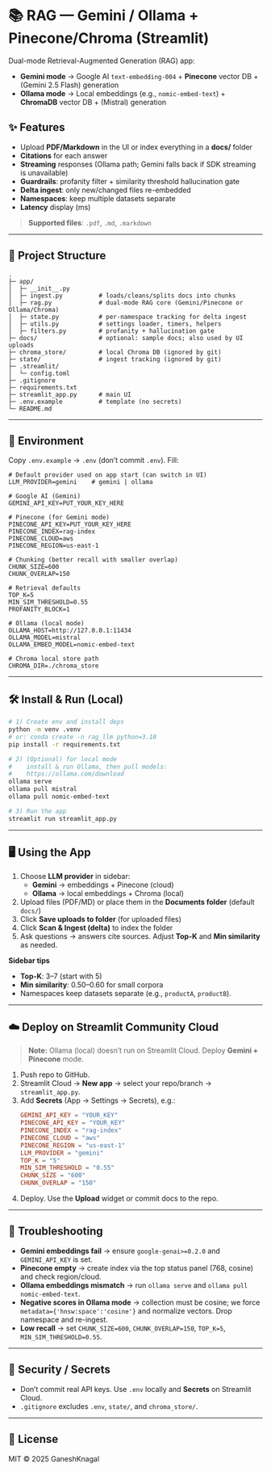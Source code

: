 # 📚 RAG — Gemini / Ollama + Pinecone/Chroma (Streamlit)

Dual-mode Retrieval-Augmented Generation (RAG) app:

- **Gemini mode** → Google AI `text-embedding-004` + **Pinecone** vector DB + (Gemini 2.5 Flash) generation
- **Ollama mode** → Local embeddings (e.g., `nomic-embed-text`) + **ChromaDB** vector DB + (Mistral) generation

## ✨ Features
- Upload **PDF/Markdown** in the UI or index everything in a **docs/** folder
- **Citations** for each answer
- **Streaming** responses (Ollama path; Gemini falls back if SDK streaming is unavailable)
- **Guardrails**: profanity filter + similarity threshold hallucination gate
- **Delta ingest**: only new/changed files re-embedded
- **Namespaces**: keep multiple datasets separate
- **Latency** display (ms)

> **Supported files**: `.pdf`, `.md`, `.markdown`

---

## 🧱 Project Structure

```
.
├─ app/
│  ├─ __init__.py
│  ├─ ingest.py          # loads/cleans/splits docs into chunks
│  ├─ rag.py             # dual-mode RAG core (Gemini/Pinecone or Ollama/Chroma)
│  ├─ state.py           # per-namespace tracking for delta ingest
│  ├─ utils.py           # settings loader, timers, helpers
│  ├─ filters.py         # profanity + hallucination gate
├─ docs/                 # optional: sample docs; also used by UI uploads
├─ chroma_store/         # local Chroma DB (ignored by git)
├─ state/                # ingest tracking (ignored by git)
├─ .streamlit/
│  └─ config.toml
├─ .gitignore
├─ requirements.txt
├─ streamlit_app.py      # main UI
├─ .env.example          # template (no secrets)
└─ README.md
```

---

## 🔑 Environment

Copy `.env.example` → `.env` (don’t commit `.env`). Fill:

```env
# Default provider used on app start (can switch in UI)
LLM_PROVIDER=gemini    # gemini | ollama

# Google AI (Gemini)
GEMINI_API_KEY=PUT_YOUR_KEY_HERE

# Pinecone (for Gemini mode)
PINECONE_API_KEY=PUT_YOUR_KEY_HERE
PINECONE_INDEX=rag-index
PINECONE_CLOUD=aws
PINECONE_REGION=us-east-1

# Chunking (better recall with smaller overlap)
CHUNK_SIZE=600
CHUNK_OVERLAP=150

# Retrieval defaults
TOP_K=5
MIN_SIM_THRESHOLD=0.55
PROFANITY_BLOCK=1

# Ollama (local mode)
OLLAMA_HOST=http://127.0.0.1:11434
OLLAMA_MODEL=mistral
OLLAMA_EMBED_MODEL=nomic-embed-text

# Chroma local store path
CHROMA_DIR=./chroma_store
```

---

## 🛠️ Install & Run (Local)

```bash
# 1) Create env and install deps
python -m venv .venv
# or: conda create -n rag_llm python=3.10
pip install -r requirements.txt

# 2) (Optional) for local mode
#    install & run Ollama, then pull models:
#    https://ollama.com/download
ollama serve
ollama pull mistral
ollama pull nomic-embed-text

# 3) Run the app
streamlit run streamlit_app.py
```

---

## 🖥️ Using the App

1. Choose **LLM provider** in sidebar:
   - **Gemini** → embeddings + Pinecone (cloud)
   - **Ollama** → local embeddings + Chroma (local)
2. Upload files (PDF/MD) or place them in the **Documents folder** (default `docs/`)
3. Click **Save uploads to folder** (for uploaded files)
4. Click **Scan & Ingest (delta)** to index the folder
5. Ask questions → answers cite sources. Adjust **Top-K** and **Min similarity** as needed.

**Sidebar tips**
- **Top-K**: 3–7 (start with 5)
- **Min similarity**: 0.50–0.60 for small corpora
- Namespaces keep datasets separate (e.g., `productA`, `productB`).

---

## ☁️ Deploy on Streamlit Community Cloud

> **Note:** Ollama (local) doesn’t run on Streamlit Cloud. Deploy **Gemini + Pinecone** mode.

1. Push repo to GitHub.
2. Streamlit Cloud → **New app** → select your repo/branch → `streamlit_app.py`.
3. Add **Secrets** (App → Settings → Secrets), e.g.:
   ```toml
   GEMINI_API_KEY = "YOUR_KEY"
   PINECONE_API_KEY = "YOUR_KEY"
   PINECONE_INDEX = "rag-index"
   PINECONE_CLOUD = "aws"
   PINECONE_REGION = "us-east-1"
   LLM_PROVIDER = "gemini"
   TOP_K = "5"
   MIN_SIM_THRESHOLD = "0.55"
   CHUNK_SIZE = "600"
   CHUNK_OVERLAP = "150"
   ```
4. Deploy. Use the **Upload** widget or commit docs to the repo.

---

## 🔎 Troubleshooting

- **Gemini embeddings fail** → ensure `google-genai>=0.2.0` and `GEMINI_API_KEY` is set.
- **Pinecone empty** → create index via the top status panel (768, cosine) and check region/cloud.
- **Ollama embeddings mismatch** → run `ollama serve` and `ollama pull nomic-embed-text`.
- **Negative scores in Ollama mode** → collection must be cosine; we force `metadata={'hnsw:space':'cosine'}` and normalize vectors. Drop namespace and re-ingest.
- **Low recall** → set `CHUNK_SIZE=600`, `CHUNK_OVERLAP=150`, `TOP_K=5`, `MIN_SIM_THRESHOLD=0.55`.

---

## 🔐 Security / Secrets

- Don’t commit real API keys. Use `.env` locally and **Secrets** on Streamlit Cloud.
- `.gitignore` excludes `.env`, `state/`, and `chroma_store/`.

---

## 📜 License

MIT © 2025 GaneshKnagal
